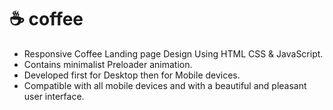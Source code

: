 # ☕ coffee
- Responsive Coffee Landing page Design Using HTML CSS &amp; JavaScript.
- Contains minimalist Preloader animation.
- Developed first for Desktop then for Mobile devices.
- Compatible with all mobile devices and with a beautiful and pleasant user interface.



